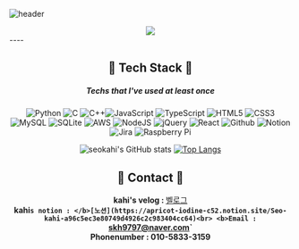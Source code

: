 ![header](https://capsule-render.vercel.app/api?type=wave&color=auto&height=400&section=header&text=🐰seokahi🐰%20)

<div align="center">
<a href="https://github.com/seokahi"><img src="https://hits.seeyoufarm.com/api/count/incr/badge.svg?url=https%3A%2F%2Fgithub.com%2Fgjbae1212%2Fhit-counter&count_bg=%23D5A5CB&title_bg=%239C8484&icon=&icon_color=%23E7E7E7&title=hits&edge_flat=false)"/></a>
</div>
----
<div align="center">
  
## 🔧 Tech Stack 🔧
##### Techs that I've used at least once
![Python](https://img.shields.io/badge/python-3670A0?style=for-the-badge&logo=python&logoColor=ffdd54) ![C](https://img.shields.io/badge/c-%2300599C.svg?style=for-the-badge&logo=c&logoColor=white) ![C++](https://img.shields.io/badge/c++-%2300599C.svg?style=for-the-badge&logo=c%2B%2B&logoColor=white)![JavaScript](https://img.shields.io/badge/javascript-%23323330.svg?style=for-the-badge&logo=javascript&logoColor=%23F7DF1E) ![TypeScript](https://img.shields.io/badge/typescript-%23007ACC.svg?style=for-the-badge&logo=typescript&logoColor=white) ![HTML5](https://img.shields.io/badge/html5-%23E34F26.svg?style=for-the-badge&logo=html5&logoColor=white) ![CSS3](https://img.shields.io/badge/css3-%231572B6.svg?style=for-the-badge&logo=css3&logoColor=white) ![MySQL](https://img.shields.io/badge/mysql-%2300f.svg?style=for-the-badge&logo=mysql&logoColor=white) ![SQLite](https://img.shields.io/badge/sqlite-%2307405e.svg?style=for-the-badge&logo=sqlite&logoColor=white) ![AWS](https://img.shields.io/badge/AWS-%23FF9900.svg?style=for-the-badge&logo=amazon-aws&logoColor=white) ![NodeJS](https://img.shields.io/badge/node.js-6DA55F?style=for-the-badge&logo=node.js&logoColor=white) ![jQuery](https://img.shields.io/badge/jquery-%230769AD.svg?style=for-the-badge&logo=jquery&logoColor=white) ![React](https://img.shields.io/badge/react-%2320232a.svg?style=for-the-badge&logo=react&logoColor=%2361DAFB) ![Github](https://img.shields.io/badge/Github-30363D?style=for-the-badge&logo=GitHub&logoColor=#EA4AAA) ![Notion](https://img.shields.io/badge/Notion-%23000000.svg?style=for-the-badge&logo=notion&logoColor=white)  ![Jira](https://img.shields.io/badge/jira-%230A0FFF.svg?style=for-the-badge&logo=jira&logoColor=white) ![Raspberry Pi](https://img.shields.io/badge/-RaspberryPi-C51A4A?style=for-the-badge&logo=Raspberry-Pi)
  

![seokahi's GitHub stats](https://github-readme-stats.vercel.app/api?username=seokahi&show_icons=true&theme=calm) [![Top Langs](https://github-readme-stats.vercel.app/api/top-langs/?username=seokahi)](https://github.com/seokahi/seokahi/edit/main/README.md)

## 🍉 Contact 🍉
<b>kahi's velog : </b>[벨로그](https://velog.io/@skh9797)<br>
<b>kahi`s notion : </b>[노션](https://apricot-iodine-c52.notion.site/Seo-kahi-a96c5ec3e80749d4926c2c983404cc64)<br>
<b>Email : `skh9797@naver.com` </b><br>
<b>Phonenumber : 010-5833-3159 </b><br>
</div>

